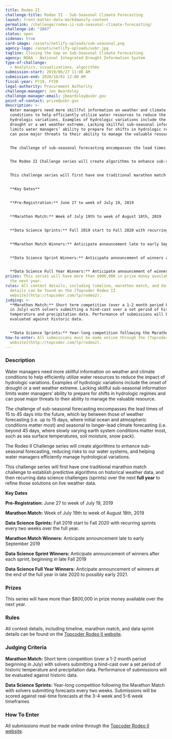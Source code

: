 ```yaml
---
title: Rodeo II
challenge-title: Rodeo II - Sub-Seasonal Climate Forecasting
layout: front-matter-data-markdownify-content
permalink: /challenge/rodeo-ii-sub-seasonal-climate-forecasting/
challenge-id: "1047"
status: open
sidenav: true
card-image: /assets/netlify-uploads/sub-seasonal.png
agency-logo: /assets/netlify-uploads/usbr.jpg
tagline: Closing the Gap on Sub-Seasonal Climate Forecasting.
agency: NOAA - National Integrated Drought Information System
type-of-challenge:
  - Analytics, visualizations, algorithms
submission-start: 2019/06/27 11:00 AM
submission-end: 2020/10/01 12:00 AM
fiscal-year: FY19, FY20
legal-authority: Procurement Authority
challenge-manager: Jen Beardsley
challenge-manager-email: jbeardsley@usbr.gov
point-of-contact: prize@usbr.gov
description: >-
  Water managers need more skillful information on weather and climate
  conditions to help efficiently utilize water resources to reduce the impact of
  hydrologic variations. Examples of hydrologic variations include the onset of
  drought or a wet weather extreme. Lacking skillful sub-seasonal information
  limits water managers’ ability to prepare for shifts in hydrologic regimes and
  can pose major threats to their ability to manage the valuable resource.


  The challenge of sub-seasonal forecasting encompasses the lead times of 15 to 45 days into the future, which lay between those of weather forecasting (i.e. up to 15 days, where initial ocean and atmospheric conditions matter most) and seasonal to longer-lead climate forecasting (i.e. beyond 45 days, where slowly varying earth system conditions matter most, such as sea surface temperatures, soil moisture, snow pack).


  The Rodeo II Challenge series will create algorithms to enhance sub-seasonal forecasting, reducing risks to our water systems, and helping water managers efficiently manage hydrological variations.


  This challenge series will first have one traditional marathon match challenge to establish predictive algorithms on historical weather data, and then recurring data science challenges (sprints) over the next **full year** to refine those solutions on live weather data.


  **Key Dates**


  **Pre-Registration:** June 27 to week of July 19, 2019


  **Marathon Match:** Week of July 19th to week of August 18th, 2019


  **Data Science Sprints:** Fall 2019 start to Fall 2020 with recurring sprints every two weeks over the full year.


  **Marathon Match Winners:** Anticipate announcement late to early September 2019


  **Data Science Sprint Winners:** Anticipate announcement of winners after each sprint, beginning in late Fall 2019


  **Data Science Full Year Winners:** Anticipate announcement of winners at the end of the full year in late 2020 to possibly early 2021.
prizes: This series will have more than $800,000 in prize money available over
  the next year.
rules: All contest details, including timeline, marathon match, and data sprint
  details can be found on the [Topcoder Rodeo II
  website](http://topcoder.com/lp/rodeo2).
judging: >-
  **Marathon Match:** Short term competition (over a 1-2 month period beginning
  in July) with solvers submitting a hind-cast over a set period of historic
  temperature and precipitation data. Performance of submissions will be
  evaluated against historic data.


  **Data Science Sprints:** Year-long competition following the Marathon Match with solvers submitting forecasts every two weeks. Submissions will be scored against real-time forecasts at the 3-4 week and 5-6 week timeframes
how-to-enter: All submissions must be made online through the [Topcoder Rodeo II
  website](http://topcoder.com/lp/rodeo2).
---
```

### Description

Water managers need more skillful information on weather and climate   conditions to help efficiently utilize water resources to reduce the impact of hydrologic variations. Examples of hydrologic variations include the onset of drought or a wet weather extreme. Lacking skillful sub-seasonal information limits water managers’ ability to prepare for shifts in hydrologic regimes and can pose major threats to their ability to manage the valuable resource.

The challenge of sub-seasonal forecasting encompasses the lead times of 15 to   45 days into the future, which lay between those of weather forecasting (i.e. up to 15 days, where initial ocean and atmospheric conditions matter most) and seasonal to longer-lead climate forecasting (i.e. beyond 45 days, where slowly varying earth system conditions matter most, such as sea surface temperatures, soil moisture, snow pack).

The Rodeo II Challenge series will create algorithms to enhance sub-seasonal   forecasting, reducing risks to our water systems, and helping water managers efficiently manage hydrological variations.

This challenge series will first have one traditional marathon match challenge   to establish predictive algorithms on historical weather data, and then recurring data science challenges (sprints) over the next **full year** to refine those solutions on live weather data.

  **Key Dates**

  **Pre-Registration:** June 27 to week of July 19, 2019

  **Marathon Match:** Week of July 19th to week of August 18th, 2019

  **Data Science Sprints:** Fall 2019 start to Fall 2020 with recurring sprints   every two weeks over the full year.

  **Marathon Match Winners:** Anticipate announcement late to early September   2019

  **Data Science Sprint Winners:** Anticipate announcement of winners after each   sprint, beginning in late Fall 2019

  **Data Science Full Year Winners:** Anticipate announcement of winners at the   end of the full year in late 2020 to possibly early 2021.

### Prizes

This series will have more than $800,000 in prize money available over the next year.

### Rules

All contest details, including timeline, marathon match, and data sprint details can be found on the [Topcoder Rodeo II website](http://topcoder.com/lp/rodeo2).

### Judging Criteria

**Marathon Match:** Short term competition (over a 1-2 month period beginning   in July) with solvers submitting a hind-cast over a set period of historic temperature and precipitation data. Performance of submissions will be evaluated against historic data.

**Data Science Sprints:** Year-long competition following the Marathon Match   with solvers submitting forecasts every two weeks. Submissions will be scored against real-time forecasts at the 3-4 week and 5-6 week timeframes

### How To Enter

All submissions must be made online through the [Topcoder Rodeo II website](http://topcoder.com/lp/rodeo2).